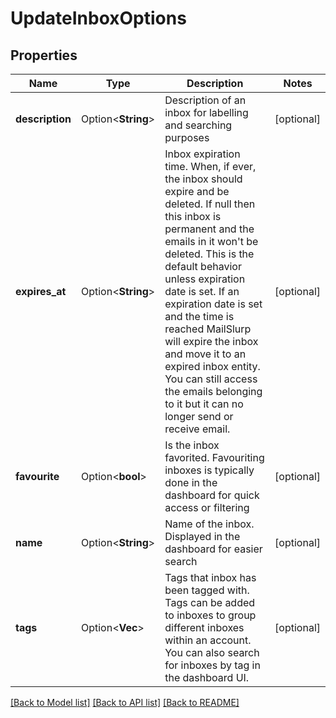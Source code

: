 # UpdateInboxOptions

## Properties

Name | Type | Description | Notes
------------ | ------------- | ------------- | -------------
**description** | Option<**String**> | Description of an inbox for labelling and searching purposes | [optional]
**expires_at** | Option<**String**> | Inbox expiration time. When, if ever, the inbox should expire and be deleted. If null then this inbox is permanent and the emails in it won't be deleted. This is the default behavior unless expiration date is set. If an expiration date is set and the time is reached MailSlurp will expire the inbox and move it to an expired inbox entity. You can still access the emails belonging to it but it can no longer send or receive email. | [optional]
**favourite** | Option<**bool**> | Is the inbox favorited. Favouriting inboxes is typically done in the dashboard for quick access or filtering | [optional]
**name** | Option<**String**> | Name of the inbox. Displayed in the dashboard for easier search | [optional]
**tags** | Option<**Vec<String>**> | Tags that inbox has been tagged with. Tags can be added to inboxes to group different inboxes within an account. You can also search for inboxes by tag in the dashboard UI. | [optional]

[[Back to Model list]](../README.md#documentation-for-models) [[Back to API list]](../README.md#documentation-for-api-endpoints) [[Back to README]](../README.md)


